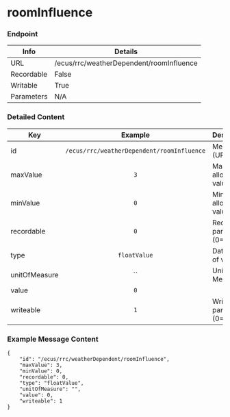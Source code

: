 # roomInfluence



### Endpoint

| Info  | Details |
| ------------- | ------------- |
| URL   | /ecus/rrc/weatherDependent/roomInfluence   |
| Recordable   | False   |
| Writable   | True   |
| Parameters  | N/A |

### Detailed Content

|  Key  | Example | Description |
| ------------- | :------: | :------------------------------ |
|  id | `/ecus/rrc/weatherDependent/roomInfluence` | Message ID (URL) |
|  maxValue | `3` | Maximum allowed value |
|  minValue | `0` | Minimum allowed value |
|  recordable | `0` | Recordable parameter (0=No) |
|  type | `floatValue` | Data type of value |
|  unitOfMeasure | `` | Unit of Measure |
|  value | `0` |  |
|  writeable | `1` | Writable parameter (0=No) |



### Example Message Content
```
{
    "id": "/ecus/rrc/weatherDependent/roomInfluence",
    "maxValue": 3,
    "minValue": 0,
    "recordable": 0,
    "type": "floatValue",
    "unitOfMeasure": "",
    "value": 0,
    "writeable": 1
}
```
